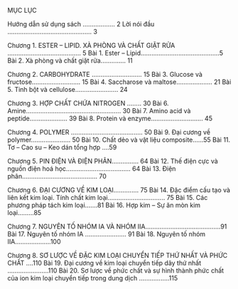 MỤC LỤC

Hướng dẫn sử dụng sách .................. 2
Lời nói đầu ............................................... 3

Chương 1.
ESTER – LIPID. XÀ PHÒNG VÀ CHẤT
GIẶT RỬA ......................................... 5
Bài 1. Ester – Lipid............................................5
Bài 2. Xà phòng và chất giặt rửa.............. 11

Chương 2.
CARBOHYDRATE ............................ 15
Bài 3. Glucose và fructose........................... 15
Bài 4. Saccharose và maltose.................... 21
Bài 5. Tinh bột và cellulose........................ 24

Chương 3.
HỢP CHẤT CHỨA NITROGEN ........ 30
Bài 6. Amine..................................................... 30
Bài 7. Amino acid và peptide..................... 39
Bài 8. Protein và enzyme............................. 45

Chương 4.
POLYMER ........................................ 50
Bài 9. Đại cương về polymer...................... 50
Bài 10. Chất dẻo và vật liệu composite......55
Bài 11. Tơ – Cao su – Keo dán tổng hợp ....59

Chương 5.
PIN ĐIỆN VÀ ĐIỆN PHÂN............... 64
Bài 12. Thế điện cực và
nguồn điện hoá học.................................... 64
Bài 13. Điện phân.......................................... 70

Chương 6.
ĐẠI CƯƠNG VỀ KIM LOẠI.............. 75
Bài 14. Đặc điểm cấu tạo và liên kết kim
loại. Tính chất kim loại................................ 75
Bài 15. Các phương pháp tách kim loại.......81
Bài 16. Hợp kim – Sự ăn mòn kim loại.........85

Chương 7.
NGUYÊN TỐ NHÓM IA
VÀ NHÓM IIA..........................................91
Bài 17. Nguyên tố nhóm IA ....................... 91
Bài 18. Nguyên tố nhóm IIA....................100

Chương 8.
SƠ LƯỢC VỀ ĐẶC KIM LOẠI CHUYỂN
TIẾP THỨ NHẤT VÀ PHỨC CHẤT ....110
Bài 19. Đại cương về kim loại
chuyển tiếp dãy thứ nhất .......................110
Bài 20. Sơ lược về phức chất và sự
hình thành phức chất của ion kim loại
chuyển tiếp trong dung dịch .................115